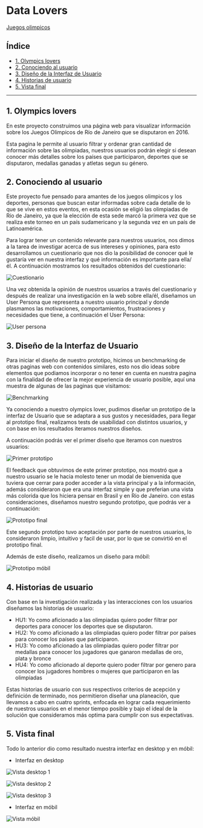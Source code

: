 # Data Lovers
[Juegos olimpicos](https://sandra-herrera.github.io/CDMX012-data-lovers/src/index.html)
## Índice

* [1. Olympics lovers](#1-olympics-lovers)
* [2. Conociendo al usuario](#2-conociendo-al-usuario)
* [3. Diseño de la Interfaz de Usuario](#3-diseño-de-la-interfaz-de-usuario)
* [4. Historias de usuario](#4-historias-de-usuario)
* [5. Vista final](#5-vista-final)

***

## 1. Olympics lovers

En este proyecto construimos una página web para visualizar información sobre los Juegos Olimpicos de Río de Janeiro que se disputaron en 2016. 

Esta pagina le permite al usuario filtrar y ordenar gran cantidad de información sobre las olimpiadas, nuestros usuarios podrán elegir si desean conocer más detalles sobre los países que participaron, deportes que se disputaron, medallas ganadas y atletas segun su género.
## 2. Conociendo al usuario

Este proyecto fue pensado para amantes de los juegos olimpicos y los deportes, personas que buscan estar informadas sobre cada detalle de lo que se vive en estos eventos, en esta ocasión se eligió las olimpiadas de Río de Janeiro, ya que la elección de esta sede marcó la primera vez que se realiza este torneo en un país sudamericano y la segunda vez en un país de Latinoamérica.

Para lograr tener un contenido relevante para nuestros usuarios, nos dimos a la tarea de investigar acerca de sus intereses y opiniones, para esto desarrollamos un cuestionario que nos dio la posibilidad de conocer qué le gustaría ver en nuestra interfaz y qué información es importante para ella/él. A continuación mostramos los resultados obtenidos del cuestionario:

![Cuestionario](https://raw.githubusercontent.com/Melissa-Bracamonte/CDMX012-data-lovers/ordenamiento-de-tabla/src/img/Cuestionario.JPG)

Una vez obtenida la opinión de nuestros usuarios a través del cuestionario y después de realizar una investigación en la web sobre ella/él, diseñamos un User Persona que representa a nuestro usuario principal y donde plasmamos las motivaciones, comportamientos, frustraciones y necesidades que tiene, a continuación el User Persona:

![User persona](https://raw.githubusercontent.com/Melissa-Bracamonte/CDMX012-data-lovers/ordenamiento-de-tabla/src/img/User%20persona.png)

## 3. Diseño de la Interfaz de Usuario

Para iniciar el diseño de nuestro prototipo, hicimos un benchmarking de otras paginas web con contenidos similares, esto nos dio ideas sobre elementos que podiamos incorporar o no tener en cuenta en nuestra pagina con la finalidad de ofrecer la mejor experiencia de usuario posible, aquí una muestra de algunas de las paginas que visitamos:

![Benchmarking](https://raw.githubusercontent.com/Melissa-Bracamonte/CDMX012-data-lovers/main/src/img/Benchmarking.JPG)

Ya conociendo a nuestro olympics lover, pudimos diseñar un prototipo de la interfaz de Usuario que se adaptara a sus gustos y necesidades, para llegar al prototipo final, realizamos tests de usabilidad con distintos usuarios, y con base en los resultados iteramos nuestros diseños.

A continuación podrás ver el primer diseño que iteramos con nuestros usuarios:

![Primer prototipo](https://raw.githubusercontent.com/Melissa-Bracamonte/CDMX012-data-lovers/ordenamiento-de-tabla/src/img/Primer%20prototipo.png)

El feedback que obtuvimos de este primer prototipo, nos mostró que a nuestro usuario se le hacia molesto tener un modal de bienvenida que tuviera que cerrar para poder acceder a la vista principal y a la información, además consideraron que era una interfaz simple y que preferian una vista más colorida que los hiciera pensar en Brasil y en Río de Janeiro. con estas consideraciones, diseñamos nuestro segundo prototipo, que podrás ver a continuación:

![Prototipo final](https://raw.githubusercontent.com/Melissa-Bracamonte/CDMX012-data-lovers/ordenamiento-de-tabla/src/img/Prototipo%20final.png)

Este segundo prototipo tuvo aceptación por parte de nuestros usuarios, lo consideraron limpio, intuitivo y facil de usar, por lo que se convirtió en el prototipo final.

Además de este diseño, realizamos un diseño para móbil:

![Prototipo móbil](https://raw.githubusercontent.com/Melissa-Bracamonte/CDMX012-data-lovers/ordenamiento-de-tabla/src/img/Prototipo%20M%C3%B3bil.png)

## 4. Historias de usuario

Con base en la investigación realizada y las interacciones con los usuarios diseñamos las historias de usuario:

* HU1: Yo como aficionado a las olimpiadas quiero poder filtrar por deportes para conocer los deportes que se disputaron.
* HU2: Yo como aficionado a las olimpiadas quiero poder filtrar por países para conocer los países que participaron.
* HU3: Yo como aficionado a las olimpiadas quiero poder filtrar por medallas para conocer los jugadores que ganaron medallas de oro, plata y bronce
* HU4: Yo como aficionado al deporte quiero poder filtrar por genero para conocer los jugadores hombres o mujeres que participaron en las olimpiadas

Estas historias de usuario con sus respectivos criterios de acepción y definición de terminado, nos permitieron diseñar una planeación, que llevamos a cabo en cuatro sprints, enfocada en lograr cada requerimiento de nuestros usuarios en el menor tiempo posible y bajo el ideal de la solución que consideramos más optima para cumplir con sus expectativas.

## 5. Vista final

Todo lo anterior dio como resultado nuestra interfaz en desktop y en móbil:

* Interfaz en desktop

![Vista desktop 1](https://raw.githubusercontent.com/Melissa-Bracamonte/CDMX012-data-lovers/ordenamiento-de-tabla/src/img/Interfaz%20principal%20en%20desktop.png)


![Vista desktop 2](https://raw.githubusercontent.com/Melissa-Bracamonte/CDMX012-data-lovers/ordenamiento-de-tabla/src/img/Interfaz%20con%20tabla%20en%20desktop.png)


![Vista desktop 3](https://raw.githubusercontent.com/Melissa-Bracamonte/CDMX012-data-lovers/ordenamiento-de-tabla/src/img/Interfaz%20sin%20info%20en%20desktop.png)

* Interfaz en móbil

![Vista móbil](https://raw.githubusercontent.com/Melissa-Bracamonte/CDMX012-data-lovers/ordenamiento-de-tabla/src/img/Interfaz%20en%20m%C3%B3bil.png)
